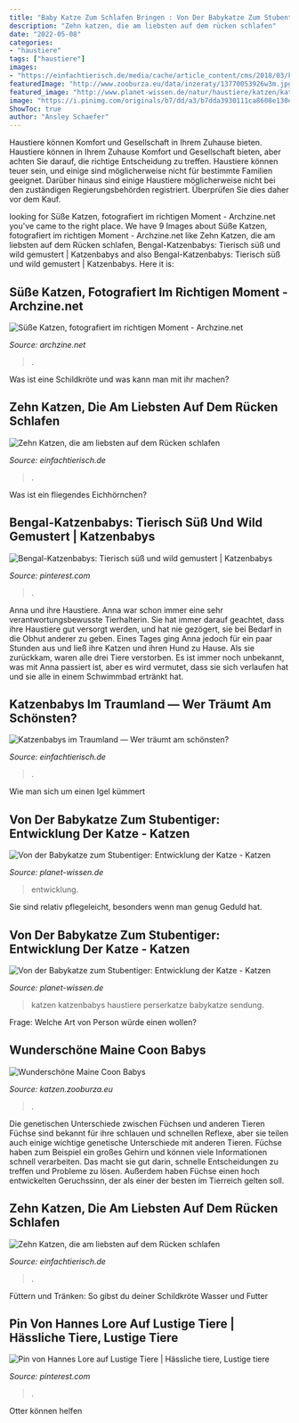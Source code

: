 ```yaml
---
title: "Baby Katze Zum Schlafen Bringen : Von Der Babykatze Zum Stubentiger: Entwicklung Der Katze"
description: "Zehn katzen, die am liebsten auf dem rücken schlafen"
date: "2022-05-08"
categories:
- "haustiere"
tags: ["haustiere"]
images:
- "https://einfachtierisch.de/media/cache/article_content/cms/2018/03/katzenbaby-auf-fell-shutterstock-Alena-Ozerova.jpg"
featuredImage: "http://www.zooburza.eu/data/inzeraty/13770053926w3m.jpg"
featured_image: "http://www.planet-wissen.de/natur/haustiere/katzen/katze-perserkatzenbaby-100~_v-gseagaleriexl.jpg"
image: "https://i.pinimg.com/originals/b7/dd/a3/b7dda3930111ca8608e130ed35d28cda.jpg"
ShowToc: true
author: "Ansley Schaefer"
---
```



Haustiere können Komfort und Gesellschaft in Ihrem Zuhause bieten.
Haustiere können in Ihrem Zuhause Komfort und Gesellschaft bieten, aber achten Sie darauf, die richtige Entscheidung zu treffen. Haustiere können teuer sein, und einige sind möglicherweise nicht für bestimmte Familien geeignet. Darüber hinaus sind einige Haustiere möglicherweise nicht bei den zuständigen Regierungsbehörden registriert. Überprüfen Sie dies daher vor dem Kauf.

	

		
looking for Süße Katzen, fotografiert im richtigen Moment - Archzine.net you've came to the right place. We have 9 Images about Süße Katzen, fotografiert im richtigen Moment - Archzine.net like Zehn Katzen, die am liebsten auf dem Rücken schlafen, Bengal-Katzenbabys: Tierisch süß und wild gemustert | Katzenbabys and also Bengal-Katzenbabys: Tierisch süß und wild gemustert | Katzenbabys. Here it is:
		
    
## Süße Katzen, Fotografiert Im Richtigen Moment - Archzine.net

<img loading=lazy src="https://archzine.net/wp-content/uploads/2016/01/süße-Babykatzen-schlafend-in-Schaukel-Hängematte-für-Kätzchen.jpg" onerror="this.onerror=null;this.src='https://tse3.mm.bing.net/th?id=OIP.f-U6BznF_9SFbJWORh8FuwHaEn&amp;pid=15.1';" alt="Süße Katzen, fotografiert im richtigen Moment - Archzine.net">

_Source: archzine.net_

>. 

	

Was ist eine Schildkröte und was kann man mit ihr machen?

    
## Zehn Katzen, Die Am Liebsten Auf Dem Rücken Schlafen

<img loading=lazy src="https://einfachtierisch.de/media/cache/article_content/cms/2018/03/katzenbaby-auf-fell-shutterstock-Alena-Ozerova.jpg" onerror="this.onerror=null;this.src='https://tse2.mm.bing.net/th?id=OIP.1m8Prkv1BWq2G8P_QbSTKQHaFj&amp;pid=15.1';" alt="Zehn Katzen, die am liebsten auf dem Rücken schlafen">

_Source: einfachtierisch.de_

>. 

	

Was ist ein fliegendes Eichhörnchen?

    
## Bengal-Katzenbabys: Tierisch Süß Und Wild Gemustert | Katzenbabys

<img loading=lazy src="https://i.pinimg.com/originals/b7/dd/a3/b7dda3930111ca8608e130ed35d28cda.jpg" onerror="this.onerror=null;this.src='https://tse4.mm.bing.net/th?id=OIP.3eS4hqZ-I21yJV4Rs_x-pQHaFj&amp;pid=15.1';" alt="Bengal-Katzenbabys: Tierisch süß und wild gemustert | Katzenbabys">

_Source: pinterest.com_

>. 

	

Anna und ihre Haustiere.
Anna war schon immer eine sehr verantwortungsbewusste Tierhalterin. Sie hat immer darauf geachtet, dass ihre Haustiere gut versorgt werden, und hat nie gezögert, sie bei Bedarf in die Obhut anderer zu geben. Eines Tages ging Anna jedoch für ein paar Stunden aus und ließ ihre Katzen und ihren Hund zu Hause. Als sie zurückkam, waren alle drei Tiere verstorben. Es ist immer noch unbekannt, was mit Anna passiert ist, aber es wird vermutet, dass sie sich verlaufen hat und sie alle in einem Schwimmbad ertränkt hat.

    
## Katzenbabys Im Traumland — Wer Träumt Am Schönsten?

<img loading=lazy src="https://einfachtierisch.de/media/cache/article_main_image/cms/2018/03/Katzenbabys-schlafen-im-Koerbchen-Shutterstock-Good-Shop-Background.jpg?464838" onerror="this.onerror=null;this.src='https://tse1.mm.bing.net/th?id=OIP.YyNs7eO3cvjRE60Be8MCpgHaFh&amp;pid=15.1';" alt="Katzenbabys im Traumland — Wer träumt am schönsten?">

_Source: einfachtierisch.de_

>. 

	

Wie man sich um einen Igel kümmert

    
## Von Der Babykatze Zum Stubentiger: Entwicklung Der Katze - Katzen

<img loading=lazy src="http://www.planet-wissen.de/natur/haustiere/katzen/katze-schlafendeskatzenbaby-100~_v-gseagaleriexl.jpg" onerror="this.onerror=null;this.src='https://tse4.mm.bing.net/th?id=OIP.2qczE7J6K67hp8qrTECIwwHaEK&amp;pid=15.1';" alt="Von der Babykatze zum Stubentiger: Entwicklung der Katze - Katzen">

_Source: planet-wissen.de_

>entwicklung. 

	

Sie sind relativ pflegeleicht, besonders wenn man genug Geduld hat.

    
## Von Der Babykatze Zum Stubentiger: Entwicklung Der Katze - Katzen

<img loading=lazy src="http://www.planet-wissen.de/natur/haustiere/katzen/katze-perserkatzenbaby-100~_v-gseagaleriexl.jpg" onerror="this.onerror=null;this.src='https://tse2.mm.bing.net/th?id=OIP.mTXI2guWAp_4JKOAY21DiwHaEK&amp;pid=15.1';" alt="Von der Babykatze zum Stubentiger: Entwicklung der Katze - Katzen">

_Source: planet-wissen.de_

>katzen katzenbabys haustiere perserkatze babykatze sendung. 

	

Frage: Welche Art von Person würde einen wollen?

    
## Wunderschöne Maine Coon Babys

<img loading=lazy src="http://www.zooburza.eu/data/inzeraty/13770053926w3m.jpg" onerror="this.onerror=null;this.src='https://tse2.mm.bing.net/th?id=OIP.nKdxNO9mkqMlAPxufp59qQHaHV&amp;pid=15.1';" alt="Wunderschöne Maine Coon Babys">

_Source: katzen.zooburza.eu_

>. 

	

Die genetischen Unterschiede zwischen Füchsen und anderen Tieren
Füchse sind bekannt für ihre schlauen und schnellen Reflexe, aber sie teilen auch einige wichtige genetische Unterschiede mit anderen Tieren. Füchse haben zum Beispiel ein großes Gehirn und können viele Informationen schnell verarbeiten. Das macht sie gut darin, schnelle Entscheidungen zu treffen und Probleme zu lösen. Außerdem haben Füchse einen hoch entwickelten Geruchssinn, der als einer der besten im Tierreich gelten soll.

    
## Zehn Katzen, Die Am Liebsten Auf Dem Rücken Schlafen

<img loading=lazy src="https://einfachtierisch.de/media/cache/article_content/cms/2018/03/katzen-schlafen-mit-wollknaeuel-shutterstock-Liliya-Kulianionak.jpg" onerror="this.onerror=null;this.src='https://tse2.mm.bing.net/th?id=OIP.YiG3KWOybhRg2hWGpax50AHaFj&amp;pid=15.1';" alt="Zehn Katzen, die am liebsten auf dem Rücken schlafen">

_Source: einfachtierisch.de_

>. 

	

Füttern und Tränken: So gibst du deiner Schildkröte Wasser und Futter

    
## Pin Von Hannes Lore Auf Lustige Tiere | Hässliche Tiere, Lustige Tiere

<img loading=lazy src="https://i.pinimg.com/736x/1c/82/71/1c82719392e8d809be02f8868bd15570.jpg" onerror="this.onerror=null;this.src='https://tse1.mm.bing.net/th?id=OIP.AA59JrY-UJYw6bg-7xmc0gHaJ_&amp;pid=15.1';" alt="Pin von Hannes Lore auf Lustige Tiere | Hässliche tiere, Lustige tiere">

_Source: pinterest.com_

>. 

	

Otter können helfen


